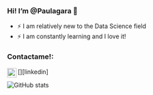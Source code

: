 ### Hi! I’m @Paulagara 👋

- ⚡ I am relatively new to the Data Science field
- ⚡ I am constantly learning and I love it!

### Contactame!:

[<img align="left" alt="LinkedIn" width="22px" src="https://www.linkedin.com/in/paula-garaventa-data-analyst/" />][linkedin]

![GitHub stats](https://github-readme-stats.vercel.app/api?username=Paulagara)




